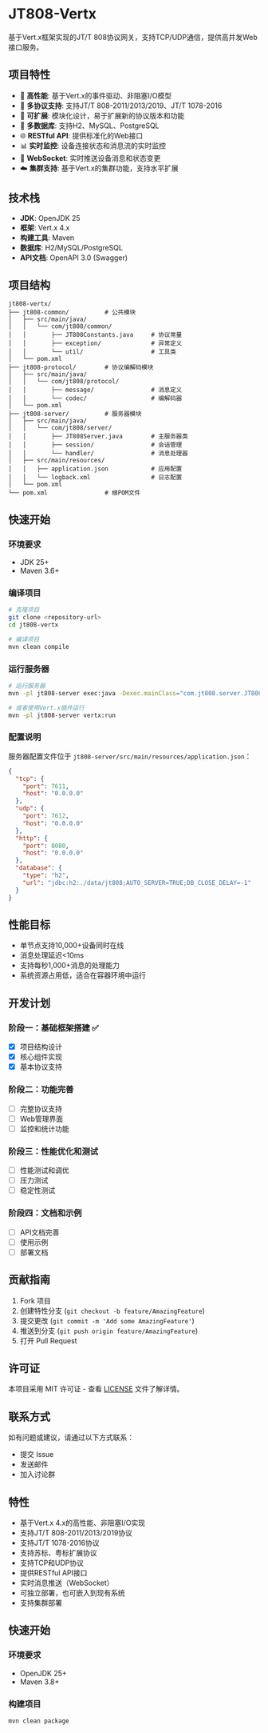 # JT808-Vertx

基于Vert.x框架实现的JT/T 808协议网关，支持TCP/UDP通信，提供高并发Web接口服务。

## 项目特性

- 🚀 **高性能**: 基于Vert.x的事件驱动、非阻塞I/O模型
- 📡 **多协议支持**: 支持JT/T 808-2011/2013/2019、JT/T 1078-2016
- 🔧 **可扩展**: 模块化设计，易于扩展新的协议版本和功能
- 💾 **多数据库**: 支持H2、MySQL、PostgreSQL
- 🌐 **RESTful API**: 提供标准化的Web接口
- 📊 **实时监控**: 设备连接状态和消息流的实时监控
- 🔌 **WebSocket**: 实时推送设备消息和状态变更
- ☁️ **集群支持**: 基于Vert.x的集群功能，支持水平扩展

## 技术栈

- **JDK**: OpenJDK 25
- **框架**: Vert.x 4.x
- **构建工具**: Maven
- **数据库**: H2/MySQL/PostgreSQL
- **API文档**: OpenAPI 3.0 (Swagger)

## 项目结构

```
jt808-vertx/
├── jt808-common/          # 公共模块
│   ├── src/main/java/
│   │   └── com/jt808/common/
│   │       ├── JT808Constants.java     # 协议常量
│   │       ├── exception/              # 异常定义
│   │       └── util/                   # 工具类
│   └── pom.xml
├── jt808-protocol/        # 协议编解码模块
│   ├── src/main/java/
│   │   └── com/jt808/protocol/
│   │       ├── message/                # 消息定义
│   │       └── codec/                  # 编解码器
│   └── pom.xml
├── jt808-server/          # 服务器模块
│   ├── src/main/java/
│   │   └── com/jt808/server/
│   │       ├── JT808Server.java        # 主服务器类
│   │       ├── session/                # 会话管理
│   │       └── handler/                # 消息处理器
│   ├── src/main/resources/
│   │   ├── application.json            # 应用配置
│   │   └── logback.xml                 # 日志配置
│   └── pom.xml
└── pom.xml                # 根POM文件
```

## 快速开始

### 环境要求

- JDK 25+
- Maven 3.6+

### 编译项目

```bash
# 克隆项目
git clone <repository-url>
cd jt808-vertx

# 编译项目
mvn clean compile
```

### 运行服务器

```bash
# 运行服务器
mvn -pl jt808-server exec:java -Dexec.mainClass="com.jt808.server.JT808Server"

# 或者使用Vert.x插件运行
mvn -pl jt808-server vertx:run
```

### 配置说明

服务器配置文件位于 `jt808-server/src/main/resources/application.json`：

```json
{
  "tcp": {
    "port": 7611,
    "host": "0.0.0.0"
  },
  "udp": {
    "port": 7612,
    "host": "0.0.0.0"
  },
  "http": {
    "port": 8080,
    "host": "0.0.0.0"
  },
  "database": {
    "type": "h2",
    "url": "jdbc:h2:./data/jt808;AUTO_SERVER=TRUE;DB_CLOSE_DELAY=-1"
  }
}
```

## 性能目标

- 单节点支持10,000+设备同时在线
- 消息处理延迟<10ms
- 支持每秒1,000+消息的处理能力
- 系统资源占用低，适合在容器环境中运行

## 开发计划

### 阶段一：基础框架搭建 ✅
- [x] 项目结构设计
- [x] 核心组件实现
- [x] 基本协议支持

### 阶段二：功能完善
- [ ] 完整协议支持
- [ ] Web管理界面
- [ ] 监控和统计功能

### 阶段三：性能优化和测试
- [ ] 性能测试和调优
- [ ] 压力测试
- [ ] 稳定性测试

### 阶段四：文档和示例
- [ ] API文档完善
- [ ] 使用示例
- [ ] 部署文档

## 贡献指南

1. Fork 项目
2. 创建特性分支 (`git checkout -b feature/AmazingFeature`)
3. 提交更改 (`git commit -m 'Add some AmazingFeature'`)
4. 推送到分支 (`git push origin feature/AmazingFeature`)
5. 打开 Pull Request

## 许可证

本项目采用 MIT 许可证 - 查看 [LICENSE](LICENSE) 文件了解详情。

## 联系方式

如有问题或建议，请通过以下方式联系：

- 提交 Issue
- 发送邮件
- 加入讨论群

## 特性

- 基于Vert.x 4.x的高性能、非阻塞I/O实现
- 支持JT/T 808-2011/2013/2019协议
- 支持JT/T 1078-2016协议
- 支持苏标、粤标扩展协议
- 支持TCP和UDP协议
- 提供RESTful API接口
- 实时消息推送（WebSocket）
- 可独立部署，也可嵌入到现有系统
- 支持集群部署

## 快速开始

### 环境要求

- OpenJDK 25+
- Maven 3.8+

### 构建项目

```bash
mvn clean package